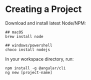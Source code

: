 # Creating a Project

Download and install latest Node/NPM:

```
## macOS
brew install node

## windows/powershell
choco install nodejs
```

In your workspace directory, run:

```
npm install -g @angular/cli
ng new [project-name]
```




